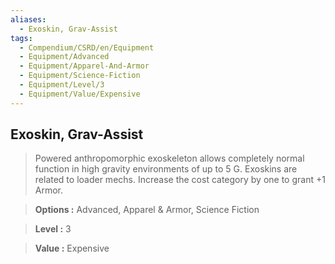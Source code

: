 ```yaml
---
aliases:
  - Exoskin, Grav-Assist
tags:
  - Compendium/CSRD/en/Equipment
  - Equipment/Advanced
  - Equipment/Apparel-And-Armor
  - Equipment/Science-Fiction
  - Equipment/Level/3
  - Equipment/Value/Expensive
---
```

  
    
## Exoskin, Grav-Assist    
    
>Powered anthropomorphic exoskeleton allows completely normal function in high gravity environments of up to 5 G. Exoskins are related to loader mechs. Increase the cost category by one to grant +1 Armor.    
> **Options :** Advanced, Apparel & Armor, Science Fiction    
> **Level :** 3    
> **Value :** Expensive